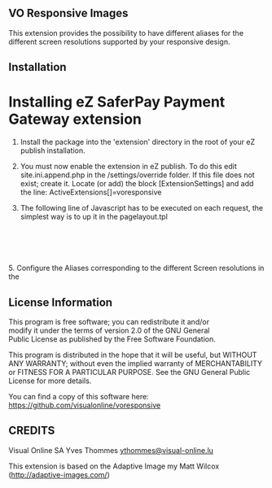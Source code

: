 
VO Responsive Images
-------------------------------------------------------------

This extension provides the possibility to have different
aliases for the different screen resolutions supported by
your responsive design.

Installation
------------

Installing eZ SaferPay Payment Gateway extension
==============================================

1. Install the package into the 'extension' directory in
   the root of your eZ publish installation.

3. You must now enable the extension in eZ publish. To do
   this edit site.ini.append.php in the /settings/override
   folder. If this file does not exist; create it. Locate (or add)
   the block [ExtensionSettings] and add the line:
   ActiveExtensions[]=voresponsive

4. The following line of Javascript has to be executed on
   each request, the simplest way is to up it in the pagelayout.tpl
<pre><code>
   <script>document.cookie='resolution='+Math.max(screen.width,screen.height)+'; path=/';</script>
</code></pre>
5. Configure the Aliases corresponding to the different Screen resolutions in the 


License Information
-------------------

This program is free software; you can redistribute it and/or  
modify it under the terms of version 2.0  of the GNU General  
Public License as published by the Free Software Foundation.  

This program is distributed in the hope that it will be useful, 
but WITHOUT ANY WARRANTY; without even the implied warranty of 
MERCHANTABILITY or FITNESS FOR A PARTICULAR PURPOSE. See the 
GNU General Public License for more details.

You can find a copy of this software here: https://github.com/visualonline/voresponsive



CREDITS
-------
Visual Online SA
Yves Thommes <ythommes@visual-online.lu>

This extension is based on the Adaptive Image my Matt Wilcox (http://adaptive-images.com/)
